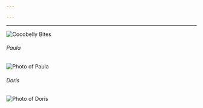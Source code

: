 ```yaml
---

---
```


___

![Cocobelly Bites](../images/about-us.jpg)
###### Paula
![Photo of Paula](../images/pj-us2.jpg)


###### Doris
![Photo of Doris](../images/dj-us2.jpg)

